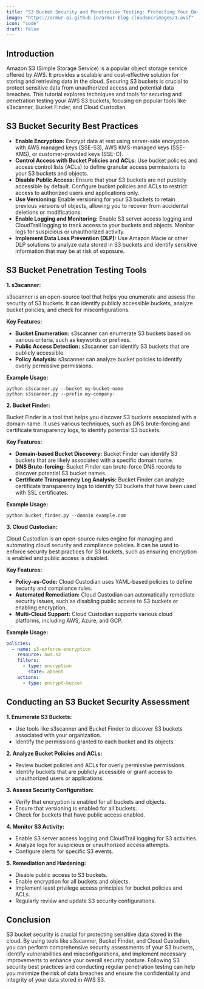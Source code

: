 ```yaml
---
title: "S3 Bucket Security and Penetration Testing: Protecting Your Data in AWS S3"
image: "https://armur-ai.github.io/armur-blog-cloudsec/images/1.avif"
icon: "code"
draft: false
---
```


## Introduction

Amazon S3 (Simple Storage Service) is a popular object storage service offered by AWS. It provides a scalable and cost-effective solution for storing and retrieving data in the cloud. Securing S3 buckets is crucial to protect sensitive data from unauthorized access and potential data breaches. This tutorial explores techniques and tools for securing and penetration testing your AWS S3 buckets, focusing on popular tools like s3scanner, Bucket Finder, and Cloud Custodian.

## S3 Bucket Security Best Practices

* **Enable Encryption:** Encrypt data at rest using server-side encryption with AWS managed keys (SSE-S3), AWS KMS-managed keys (SSE-KMS), or customer-provided keys (SSE-C).
* **Control Access with Bucket Policies and ACLs:**  Use bucket policies and access control lists (ACLs) to define granular access permissions to your S3 buckets and objects.
* **Disable Public Access:**  Ensure that your S3 buckets are not publicly accessible by default. Configure bucket policies and ACLs to restrict access to authorized users and applications only.
* **Use Versioning:**  Enable versioning for your S3 buckets to retain previous versions of objects, allowing you to recover from accidental deletions or modifications.
* **Enable Logging and Monitoring:**  Enable S3 server access logging and CloudTrail logging to track access to your buckets and objects. Monitor logs for suspicious or unauthorized activity.
* **Implement Data Loss Prevention (DLP):** Use Amazon Macie or other DLP solutions to analyze data stored in S3 buckets and identify sensitive information that may be at risk of exposure.

## S3 Bucket Penetration Testing Tools

**1. s3scanner:**

s3scanner is an open-source tool that helps you enumerate and assess the security of S3 buckets. It can identify publicly accessible buckets, analyze bucket policies, and check for misconfigurations.

**Key Features:**

* **Bucket Enumeration:** s3scanner can enumerate S3 buckets based on various criteria, such as keywords or prefixes.
* **Public Access Detection:** s3scanner can identify S3 buckets that are publicly accessible.
* **Policy Analysis:** s3scanner can analyze bucket policies to identify overly permissive permissions.

**Example Usage:**

```
python s3scanner.py --bucket my-bucket-name
python s3scanner.py --prefix my-company-
```

**2. Bucket Finder:**

Bucket Finder is a tool that helps you discover S3 buckets associated with a domain name. It uses various techniques, such as DNS brute-forcing and certificate transparency logs, to identify potential S3 buckets.

**Key Features:**

* **Domain-based Bucket Discovery:** Bucket Finder can identify S3 buckets that are likely associated with a specific domain name.
* **DNS Brute-forcing:**  Bucket Finder can brute-force DNS records to discover potential S3 bucket names.
* **Certificate Transparency Log Analysis:** Bucket Finder can analyze certificate transparency logs to identify S3 buckets that have been used with SSL certificates.

**Example Usage:**

```
python bucket_finder.py --domain example.com
```

**3. Cloud Custodian:**

Cloud Custodian is an open-source rules engine for managing and automating cloud security and compliance policies. It can be used to enforce security best practices for S3 buckets, such as ensuring encryption is enabled and public access is disabled.

**Key Features:**

* **Policy-as-Code:** Cloud Custodian uses YAML-based policies to define security and compliance rules.
* **Automated Remediation:** Cloud Custodian can automatically remediate security issues, such as disabling public access to S3 buckets or enabling encryption.
* **Multi-Cloud Support:** Cloud Custodian supports various cloud platforms, including AWS, Azure, and GCP.

**Example Usage:**

```yaml
policies:
  - name: s3-enforce-encryption
    resource: aws.s3
    filters:
      - type: encryption
        state: absent
    actions:
      - type: encrypt-bucket
```

## Conducting an S3 Bucket Security Assessment

**1.  Enumerate S3 Buckets:**

* Use tools like s3scanner and Bucket Finder to discover S3 buckets associated with your organization.
* Identify the permissions granted to each bucket and its objects.

**2. Analyze Bucket Policies and ACLs:**

* Review bucket policies and ACLs for overly permissive permissions.
* Identify buckets that are publicly accessible or grant access to unauthorized users or applications.

**3. Assess Security Configuration:**

* Verify that encryption is enabled for all buckets and objects.
* Ensure that versioning is enabled for all buckets.
* Check for buckets that have public access enabled.

**4. Monitor S3 Activity:**

* Enable S3 server access logging and CloudTrail logging for S3 activities.
* Analyze logs for suspicious or unauthorized access attempts.
* Configure alerts for specific S3 events.

**5. Remediation and Hardening:**

* Disable public access to S3 buckets.
* Enable encryption for all buckets and objects.
* Implement least privilege access principles for bucket policies and ACLs.
* Regularly review and update S3 security configurations.

## Conclusion

S3 bucket security is crucial for protecting sensitive data stored in the cloud. By using tools like s3scanner, Bucket Finder, and Cloud Custodian, you can perform comprehensive security assessments of your S3 buckets, identify vulnerabilities and misconfigurations, and implement necessary improvements to enhance your overall security posture. Following S3 security best practices and conducting regular penetration testing can help you minimize the risk of data breaches and ensure the confidentiality and integrity of your data stored in AWS S3.